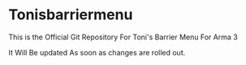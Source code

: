 # Tonisbarriermenu
This is the Official Git Repository For Toni's Barrier Menu For Arma 3


It Will Be updated As soon as changes are rolled out.
